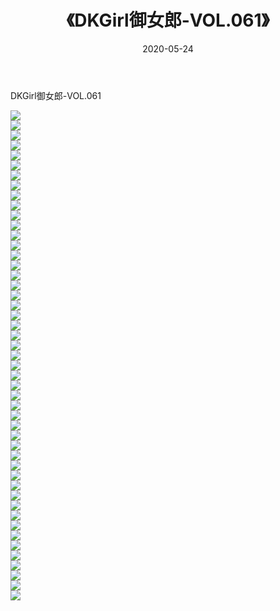 ﻿---
layout: post
title:  《DKGirl御女郎-VOL.061》
date:   2020-05-24
img: http://img.660000.xyz/Sharelink/网络美图/2020/DKGirl御女郎-VOL.061/000.jpg
categories: [美女, 清纯, 唯美]
---

DKGirl御女郎-VOL.061

  ![](http://img.660000.xyz/Sharelink/网络美图/2020/DKGirl御女郎-VOL.061/001.jpg) <br> ![](http://img.660000.xyz/Sharelink/网络美图/2020/DKGirl御女郎-VOL.061/002.jpg) <br> ![](http://img.660000.xyz/Sharelink/网络美图/2020/DKGirl御女郎-VOL.061/003.jpg) <br> ![](http://img.660000.xyz/Sharelink/网络美图/2020/DKGirl御女郎-VOL.061/004.jpg) <br> ![](http://img.660000.xyz/Sharelink/网络美图/2020/DKGirl御女郎-VOL.061/005.jpg) <br> ![](http://img.660000.xyz/Sharelink/网络美图/2020/DKGirl御女郎-VOL.061/006.jpg) <br> ![](http://img.660000.xyz/Sharelink/网络美图/2020/DKGirl御女郎-VOL.061/007.jpg) <br> ![](http://img.660000.xyz/Sharelink/网络美图/2020/DKGirl御女郎-VOL.061/008.jpg) <br> ![](http://img.660000.xyz/Sharelink/网络美图/2020/DKGirl御女郎-VOL.061/009.jpg) <br> ![](http://img.660000.xyz/Sharelink/网络美图/2020/DKGirl御女郎-VOL.061/010.jpg) <br> ![](http://img.660000.xyz/Sharelink/网络美图/2020/DKGirl御女郎-VOL.061/011.jpg) <br> ![](http://img.660000.xyz/Sharelink/网络美图/2020/DKGirl御女郎-VOL.061/012.jpg) <br> ![](http://img.660000.xyz/Sharelink/网络美图/2020/DKGirl御女郎-VOL.061/013.jpg) <br> ![](http://img.660000.xyz/Sharelink/网络美图/2020/DKGirl御女郎-VOL.061/014.jpg) <br> ![](http://img.660000.xyz/Sharelink/网络美图/2020/DKGirl御女郎-VOL.061/015.jpg) <br> ![](http://img.660000.xyz/Sharelink/网络美图/2020/DKGirl御女郎-VOL.061/016.jpg) <br> ![](http://img.660000.xyz/Sharelink/网络美图/2020/DKGirl御女郎-VOL.061/017.jpg) <br> ![](http://img.660000.xyz/Sharelink/网络美图/2020/DKGirl御女郎-VOL.061/018.jpg) <br> ![](http://img.660000.xyz/Sharelink/网络美图/2020/DKGirl御女郎-VOL.061/019.jpg) <br> ![](http://img.660000.xyz/Sharelink/网络美图/2020/DKGirl御女郎-VOL.061/020.jpg) <br> ![](http://img.660000.xyz/Sharelink/网络美图/2020/DKGirl御女郎-VOL.061/021.jpg) <br> ![](http://img.660000.xyz/Sharelink/网络美图/2020/DKGirl御女郎-VOL.061/022.jpg) <br> ![](http://img.660000.xyz/Sharelink/网络美图/2020/DKGirl御女郎-VOL.061/023.jpg) <br> ![](http://img.660000.xyz/Sharelink/网络美图/2020/DKGirl御女郎-VOL.061/024.jpg) <br> ![](http://img.660000.xyz/Sharelink/网络美图/2020/DKGirl御女郎-VOL.061/025.jpg) <br> ![](http://img.660000.xyz/Sharelink/网络美图/2020/DKGirl御女郎-VOL.061/026.jpg) <br> ![](http://img.660000.xyz/Sharelink/网络美图/2020/DKGirl御女郎-VOL.061/027.jpg) <br> ![](http://img.660000.xyz/Sharelink/网络美图/2020/DKGirl御女郎-VOL.061/028.jpg) <br> ![](http://img.660000.xyz/Sharelink/网络美图/2020/DKGirl御女郎-VOL.061/029.jpg) <br> ![](http://img.660000.xyz/Sharelink/网络美图/2020/DKGirl御女郎-VOL.061/030.jpg) <br> ![](http://img.660000.xyz/Sharelink/网络美图/2020/DKGirl御女郎-VOL.061/031.jpg) <br> ![](http://img.660000.xyz/Sharelink/网络美图/2020/DKGirl御女郎-VOL.061/032.jpg) <br> ![](http://img.660000.xyz/Sharelink/网络美图/2020/DKGirl御女郎-VOL.061/033.jpg) <br> ![](http://img.660000.xyz/Sharelink/网络美图/2020/DKGirl御女郎-VOL.061/034.jpg) <br> ![](http://img.660000.xyz/Sharelink/网络美图/2020/DKGirl御女郎-VOL.061/035.jpg) <br> ![](http://img.660000.xyz/Sharelink/网络美图/2020/DKGirl御女郎-VOL.061/036.jpg) <br> ![](http://img.660000.xyz/Sharelink/网络美图/2020/DKGirl御女郎-VOL.061/037.jpg) <br> ![](http://img.660000.xyz/Sharelink/网络美图/2020/DKGirl御女郎-VOL.061/038.jpg) <br> ![](http://img.660000.xyz/Sharelink/网络美图/2020/DKGirl御女郎-VOL.061/039.jpg) <br> ![](http://img.660000.xyz/Sharelink/网络美图/2020/DKGirl御女郎-VOL.061/040.jpg) <br> ![](http://img.660000.xyz/Sharelink/网络美图/2020/DKGirl御女郎-VOL.061/041.jpg) <br> ![](http://img.660000.xyz/Sharelink/网络美图/2020/DKGirl御女郎-VOL.061/042.jpg) <br> ![](http://img.660000.xyz/Sharelink/网络美图/2020/DKGirl御女郎-VOL.061/043.jpg) <br> ![](http://img.660000.xyz/Sharelink/网络美图/2020/DKGirl御女郎-VOL.061/044.jpg) <br> ![](http://img.660000.xyz/Sharelink/网络美图/2020/DKGirl御女郎-VOL.061/045.jpg) <br> ![](http://img.660000.xyz/Sharelink/网络美图/2020/DKGirl御女郎-VOL.061/046.jpg) <br> ![](http://img.660000.xyz/Sharelink/网络美图/2020/DKGirl御女郎-VOL.061/047.jpg) <br> ![](http://img.660000.xyz/Sharelink/网络美图/2020/DKGirl御女郎-VOL.061/048.jpg) <br> ![](http://img.660000.xyz/Sharelink/网络美图/2020/DKGirl御女郎-VOL.061/049.jpg) <br>